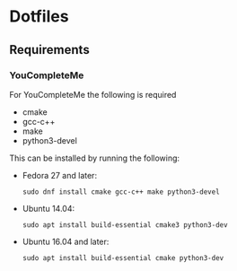 # Dotfiles

## Requirements

### YouCompleteMe

For YouCompleteMe the following is required

- cmake
- gcc-c++
- make
- python3-devel

This can be installed by running the following:

- Fedora 27 and later:

      sudo dnf install cmake gcc-c++ make python3-devel

- Ubuntu 14.04:

      sudo apt install build-essential cmake3 python3-dev

- Ubuntu 16.04 and later:

      sudo apt install build-essential cmake python3-dev

